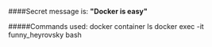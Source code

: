 ####Secret message is:
**"Docker is easy"**

#####Commands used:
docker container ls
docker exec -it funny_heyrovsky bash
